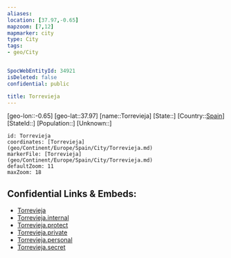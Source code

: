 ```yaml
---
aliases: 
location: [37.97,-0.65]
mapzoom: [7,12] 
mapmarker: city 
type: City
tags:
- geo/City


SpocWebEntityId: 34921
isDeleted: false
confidential: public

title: Torrevieja
---
```

[geo-lon::-0.65]
[geo-lat::37.97]
[name::Torrevieja]
[State::]
[Country::[Spain](geo/Continent/Europe/Spain.md)]
[StateId::]
[Population::]
[Unknown::]


```leaflet
id: Torrevieja
coordinates: [Torrevieja](geo/Continent/Europe/Spain/City/Torrevieja.md)
markerFile: [Torrevieja](geo/Continent/Europe/Spain/City/Torrevieja.md)
defaultZoom: 11 
maxZoom: 18
```


## Confidential Links & Embeds: 
- [Torrevieja](../../../../../../_public/geo/Continent/Europe/Spain/City/Torrevieja.md) 
- [Torrevieja.internal](../../../../../../_internal/geo/Continent/Europe/Spain/City/Torrevieja.internal.md) 
- [Torrevieja.protect](../../../../../../_protect/geo/Continent/Europe/Spain/City/Torrevieja.protect.md) 
- [Torrevieja.private](../../../../../../_private/geo/Continent/Europe/Spain/City/Torrevieja.private.md) 
- [Torrevieja.personal](../../../../../../_personal/geo/Continent/Europe/Spain/City/Torrevieja.personal.md) 
- [Torrevieja.secret](../../../../../../_secret/geo/Continent/Europe/Spain/City/Torrevieja.secret.md) 
